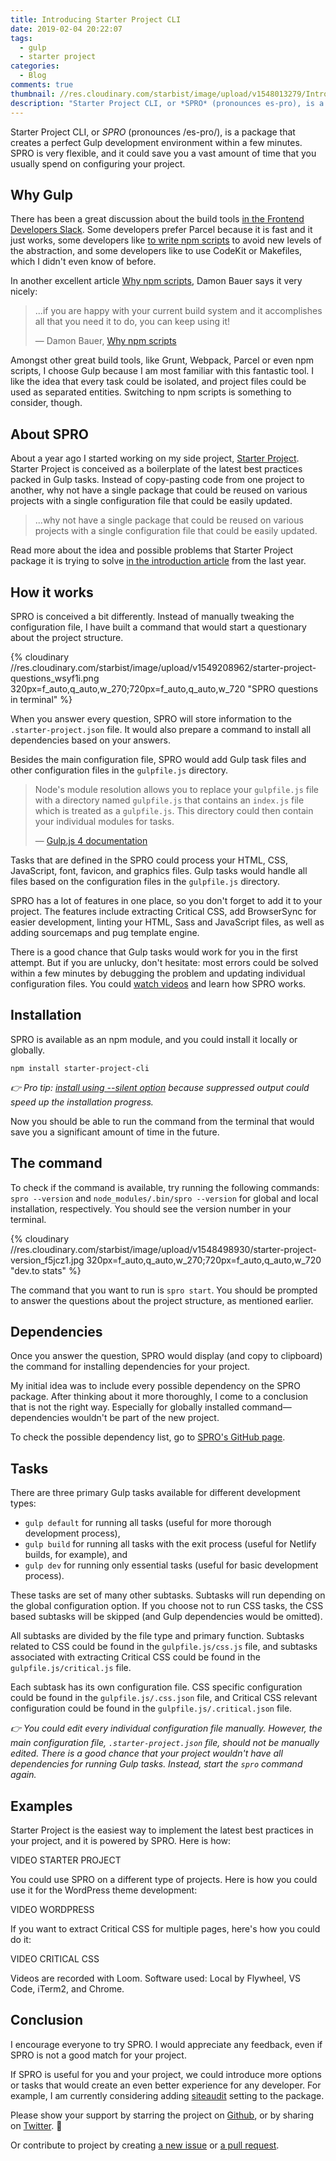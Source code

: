 ```yaml
---
title: Introducing Starter Project CLI
date: 2019-02-04 20:22:07
tags:
  - gulp
  - starter project
categories:
  - Blog
comments: true
thumbnail: //res.cloudinary.com/starbist/image/upload/v1548013279/Introducing_Starter_Project_CLI-2x_gzuhpi.jpg
description: "Starter Project CLI, or *SPRO* (pronounces es-pro), is a package that creates a perfect Gulp development environment within a few minutes. SPRO is very flexible, and it could save you a vast amount of time that you usually spend on configuring your project."
---
```


Starter Project CLI, or *SPRO* (pronounces /es-pro/), is a package that creates a perfect Gulp development environment within a few minutes. SPRO is very flexible, and it could save you a vast amount of time that you usually spend on configuring your project.

<!-- more -->

## Why Gulp

There has been a great discussion about the build tools [in the Frontend Developers Slack]. Some developers prefer Parcel because it is fast and it just works, some developers like [to write npm scripts] to avoid new levels of the abstraction, and some developers like to use CodeKit or Makefiles, which I didn't even know of before.

In another excellent article [Why npm scripts], Damon Bauer says it very nicely:

> ...if you are happy with your current build system and it accomplishes all that you need it to do, you can keep using it!
>
> — Damon Bauer, [Why npm scripts]

Amongst other great build tools, like Grunt, Webpack, Parcel or even npm scripts, I choose Gulp because I am most familiar with this fantastic tool. I like the idea that every task could be isolated, and project files could be used as separated entities. Switching to npm scripts is something to consider, though.

## About SPRO

About a year ago I started working on my side project, [Starter Project]. Starter Project is conceived as a boilerplate of the latest best practices packed in Gulp tasks. Instead of copy-pasting code from one project to another, why not have a single package that could be reused on various projects with a single configuration file that could be easily updated.

> ...why not have a single package that could be reused on various projects with a single configuration file that could be easily updated.

Read more about the idea and possible problems that Starter Project package it is trying to solve [in the introduction article] from the last year.

## How it works

SPRO is conceived a bit differently. Instead of manually tweaking the configuration file, I have built a command that would start a questionary about the project structure.

{% cloudinary //res.cloudinary.com/starbist/image/upload/v1549208962/starter-project-questions_wsyf1i.png 320px=f_auto,q_auto,w_270;720px=f_auto,q_auto,w_720 "SPRO questions in terminal" %}

When you answer every question, SPRO will store information to the `.starter-project.json` file. It would also prepare a command to install all dependencies based on your answers.

Besides the main configuration file, SPRO would add Gulp task files and other configuration files in the `gulpfile.js` directory.

> Node's module resolution allows you to replace your `gulpfile.js` file with a directory named `gulpfile.js` that contains an `index.js` file which is treated as a `gulpfile.js`. This directory could then contain your individual modules for tasks.
>
> — [Gulp.js 4 documentation]

Tasks that are defined in the SPRO could process your HTML, CSS, JavaScript, font, favicon, and graphics files. Gulp tasks would handle all files based on the configuration files in the `gulpfile.js` directory.

SPRO has a lot of features in one place, so you don't forget to add it to your project. The features include extracting Critical CSS, add BrowserSync for easier development, linting your HTML, Sass and JavaScript files, as well as adding sourcemaps and pug template engine.

There is a good chance that Gulp tasks would work for you in the first attempt. But if you are unlucky, don't hesitate: most errors could be solved within a few minutes by debugging the problem and updating individual configuration files. You could [watch videos] and learn how SPRO works.

## Installation

SPRO is available as an npm module, and you could install it locally or globally.

```
npm install starter-project-cli
```

*👉 Pro tip: [install using --silent option] because suppressed output could speed up the installation progress.*

Now you should be able to run the command from the terminal that would save you a significant amount of time in the future.

## The command

To check if the command is available, try running the following commands: `spro --version` and `node_modules/.bin/spro --version` for global and local installation, respectively. You should see the version number in your terminal.

{% cloudinary //res.cloudinary.com/starbist/image/upload/v1548498930/starter-project-version_f5jcz1.jpg 320px=f_auto,q_auto,w_270;720px=f_auto,q_auto,w_720 "dev.to stats" %}

The command that you want to run is `spro start`. You should be prompted to answer the questions about the project structure, as mentioned earlier.

## Dependencies

Once you answer the question, SPRO would display (and copy to clipboard) the command for installing dependencies for your project.

My initial idea was to include every possible dependency on the SPRO package. After thinking about it more thoroughly, I come to a conclusion that is not the right way. Especially for globally installed command—dependencies wouldn't be part of the new project.

To check the possible dependency list, go to [SPRO's GitHub page].

## Tasks

There are three primary Gulp tasks available for different development types:
- `gulp default`  for running all tasks (useful for more thorough development process),
- `gulp build` for running all tasks with the exit process (useful for Netlify builds, for example), and
- `gulp dev` for running only essential tasks (useful for basic development process).

These tasks are set of many other subtasks. Subtasks will run depending on the global configuration option. If you choose not to run CSS tasks, the CSS based subtasks will be skipped (and Gulp dependencies would be omitted).

All subtasks are divided by the file type and primary function. Subtasks related to CSS could be found in the `gulpfile.js/css.js` file, and subtasks associated with extracting Critical CSS could be found in the `gulpfile.js/critical.js` file.

Each subtask has its own configuration file. CSS specific configuration could be found in the `gulpfile.js/.css.json` file, and Critical CSS relevant configuration could be found in the `gulpfile.js/.critical.json` file.

*👉 You could edit every individual configuration file manually. However, the main configuration file, `.starter-project.json` file, should not be manually edited. There is a good chance that your project wouldn't have all dependencies for running Gulp tasks. Instead, start the `spro` command again.*

## Examples

Starter Project is the easiest way to implement the latest best practices in your project, and it is powered by SPRO. Here is how:

VIDEO STARTER PROJECT

You could use SPRO on a different type of projects. Here is how you could use it for the WordPress theme development:

VIDEO WORDPRESS

<!-- And here is how you could use it on Middleman project:

VIDEO MIDDLEMAN -->

If you want to extract Critical CSS for multiple pages, here's how you could do it:

VIDEO CRITICAL CSS

Videos are recorded with Loom. Software used: Local by Flywheel, VS Code, iTerm2, and Chrome.

## Conclusion

I encourage everyone to try SPRO. I would appreciate any feedback, even if SPRO is not a good match for your project.

If SPRO is useful for you and your project, we could introduce more options or tasks that would create an even better experience for any developer. For example, I am currently considering adding [siteaudit] setting to the package.

Please show your support by starring the project on [Github], or by sharing on [Twitter]. 🙏

Or contribute to project by creating [a new issue] or [a pull request].

[Starter Project]: https://starter.silvestarbistrovic.from.hr/
[in the introduction article]: https://www.silvestarbistrovic.from.hr/articles/starter-project-a-set-of-latest-best-practices-packed-in-gulp-tasks/
[Gulp.js 4 documentation]: https://gulpjs.com/docs/en/getting-started/javascript-and-gulpfiles#splitting-a-gulpfile
[Why npm scripts]: https://css-tricks.com/why-npm-scripts/
[in the Frontend Developers Slack]: https://frontenddevelopers.slack.com/archives/C03DXEF47/p1547661494347100
[to write npm scripts]: https://medium.freecodecamp.org/why-i-left-gulp-and-grunt-for-npm-scripts-3d6853dd22b8
[install using --silent option]: https://stackoverflow.com/questions/34426332/how-to-suppress-output-when-running-npm-scripts
[SPRO's GitHub page]: https://github.com/maliMirkec/starter-project-cli#packages
[watch videos]: #Examples
[siteaudit]: https://github.com/thecreazy/siteaudit
[GitHub]: https://github.com/maliMirkec/starter-project-cli
[Twitter]: https://twitter.com/intent/tweet?url=https://github.com/maliMirkec/starter-project-cli/&text=Starter%20Project%20CLI%20creates%20a%20perfect%20Gulp%20development%20environment%20for%20everyone%20within%20a%20few%20minutes.%20🔥%20Try%20it%20today!%20💯&via=malimirkeccita
[a new issue]: https://github.com/maliMirkec/starter-project-cli/issues/new
[a pull request]: https://github.com/maliMirkec/starter-project-cli/compare
